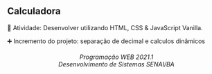 ## Calculadora

📑 Atividade: Desenvolver utilizando HTML, CSS & JavaScript Vanilla.

➕ Incremento do projeto: separação de decimal e calculos dinâmicos 

<h6 align="center"> Programação WEB 2021.1 <br> Desenvolvimento de Sistemas SENAI/BA</h3>

